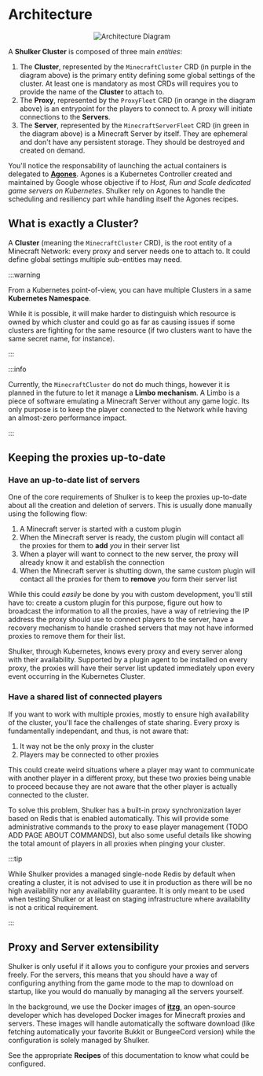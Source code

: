 # Architecture

<center>
   <img
      alt="Architecture Diagram"
      src="/basics/basics.excalidraw.png"
   >
</center>

A **Shulker Cluster** is composed of three main _entities_:

1. The **Cluster**, represented by the `MinecraftCluster` CRD (in purple
   in the diagram above) is the primary entity defining some global
   settings of the cluster. At least one is mandatory as most CRDs
   will requires you to provide the name of the **Cluster** to
   attach to.
2. The **Proxy**, represented by the `ProxyFleet` CRD (in orange in the diagram
   above) is an entrypoint for the players to connect to. A proxy will initiate
   connections to the **Servers**.
3. The **Server**, represented by the `MinecraftServerFleet` CRD (in green in the
   diagram above) is a Minecraft Server by itself. They are ephemeral and
   don't have any persistent storage. They should be destroyed and created
   on demand.

You'll notice the responsability of launching the actual containers is delegated
to **[Agones](https://agones.dev/site/)**. Agones is a Kubernetes Controller
created and maintained by Google whose objective if to _Host, Run and Scale
dedicated game servers on Kubernetes_. Shulker rely on Agones to handle the
scheduling and resiliency part while handling itself the Agones recipes.

## What is exactly a Cluster?

A **Cluster** (meaning the `MinecraftCluster` CRD), is the root entity of a Minecraft
Network: every proxy and server needs one to attach to. It could define global
settings multiple sub-entities may need.

:::warning

From a Kubernetes point-of-view, you can have multiple Clusters in a same
**Kubernetes Namespace**.

While it is possible, it will make harder to distinguish which resource is owned
by which cluster and could go as far as causing issues if some clusters are fighting
for the same resource (if two clusters want to have the same secret name, for instance).

:::

:::info

Currently, the `MinecraftCluster` do not do much things, however it is planned
in the future to let it manage a **Limbo mechanism**. A Limbo is a piece of software
emulating a Minecraft Server without any game logic. Its only purpose is to keep the
player connected to the Network while having an almost-zero performance impact.

:::

## Keeping the proxies up-to-date

### Have an up-to-date list of servers

One of the core requirements of Shulker is to keep the proxies up-to-date about all
the creation and deletion of servers. This is usually done manually using the following
flow:

1. A Minecraft server is started with a custom plugin
2. When the Minecraft server is ready, the custom plugin will contact all the proxies
   for them to **add** _you_ in their server list
3. When a player will want to connect to the new server, the proxy will already know
   it and establish the connection
4. When the Minecraft server is shutting down, the same custom plugin will contact all
   the proxies for them to **remove** _you_ form their server list

While this could _easily_ be done by you with custom development, you'll still have to:
create a custom plugin for this purpose, figure out how to broadcast the information to
all the proxies, have a way of retrieving the IP address the proxy should use to connect
players to the server, have a recovery mechanism to handle crashed servers that may not
have informed proxies to remove them for their list.

Shulker, through Kubernetes, knows every proxy and every server along with their
availability. Supported by a plugin agent to be installed on every proxy, the proxies
will have their server list updated immediately upon every event occurring in the
Kubernetes Cluster.

### Have a shared list of connected players

If you want to work with multiple proxies, mostly to ensure high availability of
the cluster, you'll face the challenges of state sharing. Every proxy is
fundamentally independant, and thus, is not aware that:

1. It way not be the only proxy in the cluster
2. Players may be connected to other proxies

This could create weird situations where a player may want to communicate with
another player in a different proxy, but these two proxies being unable to
proceed because they are not aware that the other player is actually connected
to the cluster.

To solve this problem, Shulker has a built-in proxy synchronization layer based
on Redis that is enabled automatically. This will provide some administrative
commands to the proxy to ease player management (TODO ADD PAGE ABOUT COMMANDS),
but also some useful details like showing the total amount of players in all
proxies when pinging your cluster.

:::tip

While Shulker provides a managed single-node Redis by default when creating a
cluster, it is not advised to use it in production as there will be no high
availability nor any availability guarantee. It is only meant to be used when
testing Shulker or at least on staging infrastructure where availability is
not a critical requirement.

:::

## Proxy and Server extensibility

Shulker is only useful if it allows you to configure your proxies and servers
freely. For the servers, this means that you should have a way of configuring
anything from the game mode to the map to download on startup, like you would do
manually by managing all the servers yourself.

In the background, we use the Docker images of **[itzg](https://github.com/itzg)**,
an open-source developer which has developed Docker images for Minecraft proxies
and servers. These images will handle automatically the software download (like
fetching automatically your favorite Bukkit or BungeeCord version) while the
configuration is solely managed by Shulker.

See the appropriate **Recipes** of this documentation to know what could be
configured.
